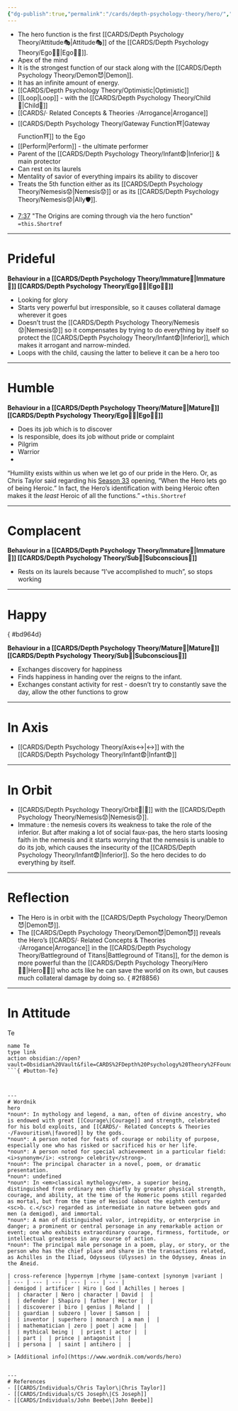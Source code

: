 ```yaml
---
{"dg-publish":true,"permalink":"/cards/depth-psychology-theory/hero/","noteIcon":"1","created":"2022-12-27T21:08:31.010+01:00","updated":"2023-12-19T15:19:29.923+01:00"}
---
```



- The hero function is the first [[CARDS/Depth Psychology Theory/Attitude🎭\|Attitude🎭]] of the [[CARDS/Depth Psychology Theory/Ego🙋‍♂️\|Ego🙋‍♂️]]. 
- Apex of the mind
- It is the strongest function of our stack along with the [[CARDS/Depth Psychology Theory/Demon😈\|Demon]]. 
- It has an infinite amount of energy. 
- [[CARDS/Depth Psychology Theory/Optimistic\|Optimistic]]
- [[Loop\|Loop]] - with the [[CARDS/Depth Psychology Theory/Child👼\|Child👼]]
- [[CARDS/· Related Concepts & Theories ·/Arrogance\|Arrogance]]
- [[CARDS/Depth Psychology Theory/Gateway Function⛩️\|Gateway Function⛩️]] to the Ego
- [[Perform\|Perform]] - the ultimate performer
- Parent of the [[CARDS/Depth Psychology Theory/Infant😨\|Inferior]] & main protector 
- Can rest on its laurels 
- Mentality of savior of everything impairs its ability to discover 
- Treats the 5th function either as its [[CARDS/Depth Psychology Theory/Nemesis😟\|Nemesis😟]] or as its [[CARDS/Depth Psychology Theory/Nemesis😟\|Ally🛡️]].  

<div class="transclusion internal-embed is-loaded"><div class="markdown-embed">



- [7:37](https://www.youtube.com/watch?v=mB0tLRRTrao&t=457s) "The Origins are coming through via the hero function" `=this.Shortref` 

</div></div>

---
# Prideful   
**Behaviour in a [[CARDS/Depth Psychology Theory/Immature🐇\|Immature🐇]] [[CARDS/Depth Psychology Theory/Ego🙋‍♂️\|Ego🙋‍♂️]]** 
- Looking for glory
- Starts very powerful but irresponsible, so it causes collateral damage wherever it goes 
- Doesn’t trust the [[CARDS/Depth Psychology Theory/Nemesis😟\|Nemesis😟]] so it compensates by trying to do everything by itself so protect the [[CARDS/Depth Psychology Theory/Infant😨\|Inferior]], which makes it arrogant and narrow-minded.  
- Loops with the child, causing the latter to believe it can be a hero too 
---
# Humble   
**Behaviour in a [[CARDS/Depth Psychology Theory/Mature🐢\|Mature🐢]] [[CARDS/Depth Psychology Theory/Ego🙋‍♂️\|Ego🙋‍♂️]]** 
- Does its job which is to discover  
- Is responsible, does its job without pride or complaint 
- Pilgrim 
- Warrior
- 
<div class="transclusion internal-embed is-loaded"><div class="markdown-embed">



“Humility exists within us when we let go of our pride in the Hero. Or, as Chris Taylor said regarding his [Season 33](https://www.youtube.com/watch?v=Ni_1xfd_Kt8&t=2149s&ab_channel=C.S.Joseph) opening, “When the Hero lets go of being Heroic.” In fact, the Hero’s identification with being Heroic often makes it the *least* Heroic of all the functions.” `=this.Shortref`  

</div></div>

---
# Complacent   
**Behaviour in a [[CARDS/Depth Psychology Theory/Immature🐇\|Immature🐇]] [[CARDS/Depth Psychology Theory/Sub🤸\|Subconscious🤸]]** 
- Rests on its laurels because “I’ve accomplished to much”, so stops working   
---
# Happy   
{ #bd964d}


**Behaviour in a [[CARDS/Depth Psychology Theory/Mature🐢\|Mature🐢]] [[CARDS/Depth Psychology Theory/Sub🤸\|Subconscious🤸]]** 
- Exchanges discovery for happiness
- Finds happiness in handing over the reigns to the infant. 
- Exchanges constant activity for rest - doesn’t try to constantly save the day, allow the other functions to grow 
---
# In Axis   
- [[CARDS/Depth Psychology Theory/Axis↔️\|↔️]] with the [[CARDS/Depth Psychology Theory/Infant😨\|Infant😨]] 
---
# In Orbit   
- [[CARDS/Depth Psychology Theory/Orbit🔄\|💫]] with the [[CARDS/Depth Psychology Theory/Nemesis😟\|Nemesis😟]].
- Immature : the nemesis covers its weakness to take the role of the inferior. But after making a lot of social faux-pas, the hero starts loosing faith in the nemesis and it starts worrying that the nemesis is unable to do its job, which causes the insecurity of the [[CARDS/Depth Psychology Theory/Infant😨\|Inferior]]. So the hero decides to do everything by itself.  

---
# Reflection   
- The Hero is in orbit with the [[CARDS/Depth Psychology Theory/Demon😈\|Demon😈]]. 
- The [[CARDS/Depth Psychology Theory/Demon😈\|Demon😈]] reveals the Hero’s [[CARDS/· Related Concepts & Theories ·/Arrogance\|Arrogance]] in the [[CARDS/Depth Psychology Theory/Battleground of Titans\|Battleground of Titans]], for the demon is more powerful than the [[CARDS/Depth Psychology Theory/Hero🦸‍♂️\|Hero🦸‍♂️]] who acts like he can save the world on its own, but causes much collateral damage by doing so.
{ #2f8856}

---
# In Attitude   

Te
```button
name Te
type link
action obsidian://open?vault=Obsidian%20Vault&file=CARDS%2FDepth%20Psychology%20Theory%2FFoundational%2FTe
```{ #button-Te}



---
# Wordnik  
hero
*noun*: In mythology and legend, a man, often of divine ancestry, who is endowed with great [[Courage\|Courage]] and strength, celebrated for his bold exploits, and [[CARDS/· Related Concepts & Theories ·/Favouritism\|favored]] by the gods.
*noun*: A person noted for feats of courage or nobility of purpose, especially one who has risked or sacrificed his or her life.
*noun*: A person noted for special achievement in a particular field: <i>synonym</i>: <strong> celebrity</strong>.
*noun*: The principal character in a novel, poem, or dramatic presentation.
*noun*: undefined
*noun*: In <em>classical mythology</em>, a superior being, distinguished from ordinary men chiefly by greater physical strength, courage, and ability, at the time of the Homeric poems still regarded as mortal, but from the time of Hesiod (about the eighth century <sc>b. c.</sc>) regarded as intermediate in nature between gods and men (a demigod), and immortal.
*noun*: A man of distinguished valor, intrepidity, or enterprise in danger; a prominent or central personage in any remarkable action or event; one who exhibits extraordinary courage, firmness, fortitude, or intellectual greatness in any course of action.
*noun*: The principal male personage in a poem, play, or story, or the person who has the chief place and share in the transactions related, as Achilles in the Iliad, Odysseus (Ulysses) in the Odyssey, Æneas in the Æneid.

| cross-reference |hypernym |rhyme |same-context |synonym |variant |
| --- | --- | --- | --- | --- | --- |
| demigod | artificer | Hiro | God | Achilles | heroes |
|  | character | Nero | character | David |  |
|  | defender | Shapiro | father | Hector |  |
|  | discoverer | biro | genius | Roland |  |
|  | guardian | subzero | lover | Samson |  |
|  | inventor | superhero | monarch | a man |  |
|  | mathematician | zero | poet | acme |  |
|  | mythical being |  | priest | actor |  |
|  | part |  | prince | antagonist |  |
|  | persona |  | saint | antihero |  |

> [Additional info](https://www.wordnik.com/words/hero)


---
# References 
- [[CARDS/Individuals/Chris Taylor\|Chris Taylor]]
- [[CARDS/Individuals/CS Joseph\|CS Joseph]] 
- [[CARDS/Individuals/John Beebe\|John Beebe]] 
